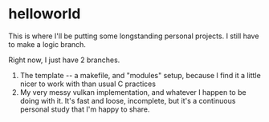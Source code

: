 # helloworld
This is where I'll be putting some longstanding personal projects. I still have to make a logic branch.

Right now, I just have 2 branches.
1. The template -- a makefile, and "modules" setup, because I find it a little nicer to work with than usual C practices
2. My very messy vulkan implementation, and whatever I happen to be doing with it. It's fast and loose, incomplete, but it's a continuous personal study that I'm happy to share. 
